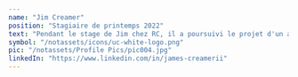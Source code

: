 ```yaml
---
name: "Jim Creamer"
position: "Stagiaire de printemps 2022"
text: "Pendant le stage de Jim chez RC, il a poursuivi le projet d'un ancien stagiaire en concevant une station de lavage communal durable pour le village d'Aguerda."
symbol: "/notassets/icons/uc-white-logo.png"
pic: "/notassets/Profile Pics/pic004.jpg"
linkedIn: "https://www.linkedin.com/in/james-creamerii"
---
```


